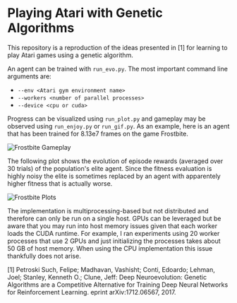 # Playing Atari with Genetic Algorithms

This repository is a reproduction of the ideas presented in [1] for learning to play Atari games using a genetic
algorithm.

An agent can be trained with `run_evo.py`. The most important command line arguments are:

* `--env <Atari gym environment name>`
* `--workers <number of parallel processes>`
* `--device <cpu or cuda>`

Progress can be visualized using `run_plot.py` and gameplay may be observed using `run_enjoy.py` or `run_gif.py`.
As an example, here is an agent that has been trained for 8.13e7 frames on the game Frostbite.

![Frostbite Gameplay](results/frostbite/frostbite-gameplay.png)

The following plot shows the evolution of episode rewards (averaged over 30 trials) of the population's
elite agent. Since the fitness evaluation is highly noisy the elite is sometimes replaced by an agent
with apparentely higher fitness that is actually worse.
 
![Frostbite Plots](results/frostbite/frostbite-rewards.png)

The implementation is multiprocessing-based but not distributed and therefore can only be run on a single host.
GPUs can be leveraged but be aware that you may run into host memory issues given that each worker loads the CUDA
runtime. For example, I ran experiments using 20 worker processes that use 2 GPUs and just initializing the processes
takes about 50 GB of host memory. When using the CPU implementation this issue thankfully does not arise.

[1] Petroski Such, Felipe; Madhavan, Vashisht; Conti, Edoardo; Lehman, Joel; Stanley, Kenneth O.; Clune, Jeff:
Deep Neuroevolution: Genetic Algorithms are a Competitive Alternative for Training Deep Neural Networks for Reinforcement Learning. eprint arXiv:1712.06567, 2017.